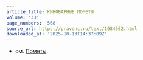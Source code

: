 ```yaml
---
article_title: КИНОВАРНЫЕ ПОМЕТЫ
volume: '33'
page_numbers: '568'
source_url: https://pravenc.ru/text/1684662.html
downloaded_at: '2025-10-13T14:37:09Z'
---
```


- см. [Пометы](https://pravenc.ru/text/Пометы.html).

